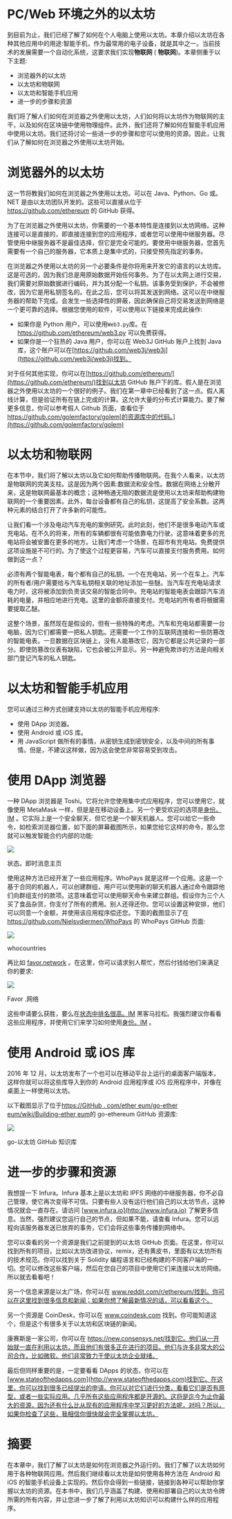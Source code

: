 # PC/Web 环境之外的以太坊

到目前为止，我们已经了解了如何在个人电脑上使用以太坊。本章介绍以太坊在各种其他应用中的用途:智能手机，作为最常用的电子设备，就是其中之一。当前技术的发展需要一个自动化系统，这要求我们实现**物联网** ( **物联网**)。本章侧重于以下主题:

*   浏览器外的以太坊
*   以太坊和物联网
*   以太坊和智能手机应用
*   进一步的步骤和资源

我们将了解人们如何在浏览器之外使用以太坊，人们如何将以太坊作为物联网的主干，以及如何在区块链中使用物理组件。此外，我们还将了解如何在智能手机应用中使用以太坊。我们还将讨论一些进一步的步骤和您可以使用的资源。因此，让我们从了解如何在浏览器之外使用以太坊开始。

# 浏览器外的以太坊

这一节将教我们如何在浏览器之外使用以太坊。可以在 Java、Python、Go 或。NET 是由以太坊团队开发的。这些可以直接从位于 https://github.com/ethereum 的 GitHub 获得。

为了在浏览器之外使用以太坊，你需要的一个基本特性是连接到以太坊网络。这种连接可以是直接的，即直接连接到您的应用程序，或者您可以使用中继服务器。尽管使用中继服务器不是最佳选择，但它是完全可能的。要使用中继服务器，您首先需要有一个自己的服务器，它本质上是集中式的，只接受预先指定的事务。

在浏览器之外使用以太坊的另一个必要条件是你将用来开发它的语言的以太坊库。这是可选的，因为我们总是用原始数据开始任何事务。为了在以太网上进行交易，我们需要对原始数据进行编码，并为其分配一个私钥。该事务受到保护，不会被修改，因为它是用私钥签名的。在此之后，您可以将其发送到网络。这可以在中继服务器的帮助下完成。会发生一些选择性的屏蔽，因此确保自己将交易发送到网络是一个更可靠的选择。根据您使用的软件，可以使用以下链接来完成此操作:

*   如果你是 Python 用户，可以使用`Web3.py`库。在 https://github.com/ethereum/web3.py 可以免费获得。
*   如果你是一个狂热的 Java 用户，你可以在 Web3J GitHub 账户上找到 Java 库，这个账户可以在[https://github.com/web3j/web3j](https://github.com/web3j/web3j)找到。

对于任何其他实现，你可以在[https://github.com/ethereum/](https://github.com/ethereum/)找到以太坊 GitHub 账户下的库。假人是在浏览器之外使用以太坊的一个很好的例子。我们在第一章中已经看到了这一点。假人离线计算，但是验证所有在链上完成的计算。这允许大量的分布式计算能力。要了解更多信息，你可以参考假人 Github 页面，查看位于 https://github.com/golemfactory/golem[的资源库中的代码。](https://github.com/golemfactory/golem)

# 以太坊和物联网

在本节中，我们将了解以太坊以及它如何帮助传播物联网。在我个人看来，以太坊是物联网的完美支柱。这是因为两个因素:数据流和安全性。数据在网络上分散开来，这是物联网最基本的概念；这种畅通无阻的数据流是使用以太坊来帮助构建物联网的一个重要因素。此外，每台设备都有自己的私钥，这提高了安全系数。这两种元素的结合打开了许多新的可能性。

让我们看一个涉及电动汽车充电的案例研究。此时此刻，他们不是很多电动汽车或充电站。在不久的将来，所有的车辆都很有可能依靠电力行驶。这意味着更多的充电站将会被安置在更多的地方。让我们考虑一个场景，在超市有充电站。免费提供这项设施是不可行的。为了使这个过程更容易，汽车可以直接支付服务费用。如何做到这一点？

必须有两个智能电表，每个都有自己的私钥。一个在充电站，另一个在车上。汽车的所有者/用户需要给与汽车私钥相关联的地址添加一些醚。当汽车在充电站请求电力时，这将被添加到负责该交易的智能合同中。充电站的智能电表会跟踪汽车消耗的电量，并相应地进行充电。这里的金额将直接支付。充电站的所有者将根据需要提取乙醚。

这整个场景，虽然现在是假设的，但有一些特殊的考虑。汽车和充电站都需要一台电脑，因为它们都需要一把私人钥匙。还需要一个工作的互联网连接和一些防篡改的智能电表。一旦数据在区块链上，没有人能篡改它，因为它都是公共记录的一部分。即使防篡改仪表有缺陷，它也会被公开显示。另一种避免欺诈的方法是向相关部门登记汽车的私人钥匙。

# 以太坊和智能手机应用

您可以通过三种方式创建支持以太坊的智能手机应用程序:

*   使用 DApp 浏览器。
*   使用 Android 或 iOS 库。
*   用 JavaScript 做所有的事情，从密钥生成到密钥安全，以及中间的所有事情。但是，不建议这样做，因为这会使您非常容易受到攻击。

# 使用 DApp 浏览器

一种 DApp 浏览器是 Toshi。它将允许您使用集中式应用程序，您可以使用它，就像使用 MetaMask 一样，但是是在移动设备上。另一个更受欢迎的选项是[身份。IM](https://status.im/) 。它实际上是一个安全聊天，但它也是一个聊天机器人。您可以给它一些命令，如检索浏览器位置，如下面的屏幕截图所示，如果您给它这样的命令，那么您就可以触发智能合约内部的功能:

![](img/647013bd-5118-4aa7-a4d9-6412d3e9322a.png)

状态。即时消息主页

使用这种方法已经开发了一些应用程序。WhoPays 就是这样一个应用。这是一个基于合同的机器人，可以创建群组，用户可以使用新的聊天机器人通过命令跟踪他们向群组支付的款项。这意味着您可以使用聊天命令来建立群组。假设你为三个人买了食品杂货，你支付了所有的费用。别人还得还你。您可以设置这种安排，他们可以同意一个金额，并使用该应用程序偿还您。下面的截图显示了在 https://github.com/Nielsvdiermen/WhoPays 的 WhoPays GitHub 页面:

![](img/59dfb700-29d9-41d9-88c4-e543ab28a6a0.png)

whocountries

再比如 [favor.network](https://github.com/karalabe/favor.network) 。在这里，你可以请求别人帮忙，然后付钱给他们来满足你的要求:

![](img/27347195-ec59-4e13-8347-725afb94b51e.png)

Favor .网络

这些申请要么获胜，要么在[状态中排名很高。IM](https://status.im/) 黑客马拉松。我强烈建议你看看这些应用程序，并使用它们来学习如何使用[身份。IM](https://status.im/) 。

# 使用 Android 或 iOS 库

2016 年 12 月，以太坊发布了一个也可以在移动平台上运行的桌面客户端版本，这样你就可以将这些库导入到你的 Android 应用程序或 iOS 应用程序中，并像在桌面上一样使用以太坊。

以下截图显示了位于[https://GitHub . com/ether eum/go-ether eum/wiki/Building-ether eum](https://github.com/ethereum/go-ethereum/wiki/Building-Ethereum)的 go-ethereum GitHub 资源库:

![](img/d4055bee-f01e-42e1-b3f8-47f0ad9f9a52.png)

go-以太坊 GitHub 知识库

# 进一步的步骤和资源

我想提一下 Infura。Infura 基本上是以太坊和 IPFS 网络的中继服务器，你不必自己管理，使它再次变得不可信。只要有些人没有运行他们自己的以太坊节点，这种情况就会一直存在。请访问 [www.infura.io](http://www.infura.io) 了解更多信息。当然，强烈建议您运行自己的节点，但如果不能，请查看 Infura。您可以远程向该服务器发送已放弃的事务，它们会将这些事务传播到网络中。

您可以查看的另一个资源是我们之前提到的以太坊 GitHub 页面。在这里，你可以找到所有的项目，比如以太坊改进协议，remix，还有黄皮书，里面有以太坊所有的技术规范。你可以找到关于 Solidity 编程语言和已经构建的不同客户端的一切。您可以修改这些客户端，然后在您自己的项目中使用它们来连接以太坊网络。所以就去看看吧！

另一个信息来源是以太广场，你可以在 www.reddit.com/r/ethereum/找到。你可以在这里找到很多信息和新闻；如果你想了解最新情况的话，可以看看这个。

另一个资源是 CoinDesk，你可以在 www.coindesk.com 找到。你可能知道这个，但是这个有很多关于以太坊和区块链的新闻。

康赛斯是一家公司，你可以在 https://new.consensys.net/找到它。他们从一开始就一直在利用以太坊，而且他们有很多正在进行的项目。他们与许多非常大的公司合作，比如微软。他们非常致力于使以太坊企业就绪。

最后但同样重要的是，一定要看看 DApps 的状态，你可以在[www.stateofthedapps.com](http://www.stateofthedapps.com)找到它。在这里，你可以找到很多已经提出的申请。你可以对它们进行分类，看看它们是否有原型，或者一些实际应用。几乎所有这些应用程序都是开源的。这将是迄今为止你最大的资源，因为还有什么比从现有的应用程序中学习更好的方法呢，对吗？所以，如果你检查了这些，我相信你很快就会完全掌握以太坊。

# 摘要

在本章中，我们了解了以太坊是如何在浏览器之外运行的。我们了解了以太坊如何用于各种物联网应用。然后我们继续看以太坊是如何使用各种方法在 Android 和 iOS 的智能手机设备上实现的。然后你会得到一些链接，链接到各种可以帮助你掌握以太坊的资源。在本书中，我们几乎涵盖了构建、使用和部署自己的以太坊令牌所需的所有内容，并让您进一步了解了利用以太坊知识可以构建什么样的应用程序。